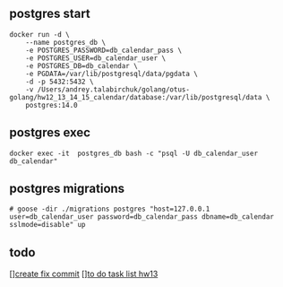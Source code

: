 ## postgres start
```
docker run -d \
    --name postgres_db \
    -e POSTGRES_PASSWORD=db_calendar_pass \
    -e POSTGRES_USER=db_calendar_user \
    -e POSTGRES_DB=db_calendar \
    -e PGDATA=/var/lib/postgresql/data/pgdata \
    -d -p 5432:5432 \
    -v /Users/andrey.talabirchuk/golang/otus-golang/hw12_13_14_15_calendar/database:/var/lib/postgresql/data \
    postgres:14.0
```
## postgres exec 
`docker exec -it  postgres_db bash -c "psql -U db_calendar_user db_calendar"`

## postgres migrations 
`# goose -dir ./migrations postgres "host=127.0.0.1 user=db_calendar_user password=db_calendar_pass dbname=db_calendar sslmode=disable" up`

## todo
[][create fix commit](https://github.com/avtalabirchuk/otus-golang/pull/16)
[][to do task list hw13](https://github.com/avtalabirchuk/otus-golang/pull/17)